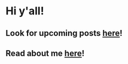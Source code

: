 # Hi y'all!

Look for upcoming posts [here](https://bainbridge.github.io/health_share/posts)!
-

Read about me [here](https://bainbridge.github.io/health_share/about)!
-
